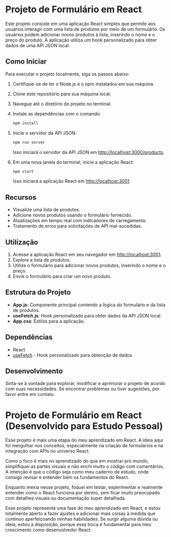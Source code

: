 # Projeto de Formulário em React

Este projeto consiste em uma aplicação React simples que permite aos usuários interagir com uma lista de produtos por meio de um formulário. Os usuários podem adicionar novos produtos à lista, inserindo o nome e o preço do produto. A aplicação utiliza um hook personalizado para obter dados de uma API JSON local.

## Como Iniciar

Para executar o projeto localmente, siga os passos abaixo:

1. Certifique-se de ter o Node.js e o npm instalados em sua máquina.
2. Clone este repositório para sua máquina local.
3. Navegue até o diretório do projeto no terminal.
4. Instale as dependências com o comando:

   ```bash
   npm install
   ```

5. Inicie o servidor da API JSON:

   ```bash
   npm run server
   ```

   Isso iniciará o servidor da API JSON em [http://localhost:3000/products](http://localhost:3000/products).

6. Em uma nova janela do terminal, inicie a aplicação React:

   ```bash
   npm start
   ```

   Isso iniciará a aplicação React em [http://localhost:3001](http://localhost:3001).

## Recursos

- Visualize uma lista de produtos.
- Adicione novos produtos usando o formulário fornecido.
- Atualizações em tempo real com indicadores de carregamento.
- Tratamento de erros para solicitações de API mal-sucedidas.

## Utilização

1. Acesse a aplicação React em seu navegador em [http://localhost:3001](http://localhost:3001).
2. Explore a lista de produtos.
3. Utilize o formulário para adicionar novos produtos, inserindo o nome e o preço.
4. Envie o formulário para criar um novo produto.

## Estrutura do Projeto

- **App.js**: Componente principal contendo a lógica do formulário e da lista de produtos.
- **useFetch.js**: Hook personalizado para obter dados da API JSON local.
- **App.css**: Estilos para a aplicação.

## Dependências

- React
- [useFetch](./src/hook/useFetch.js) - Hook personalizado para obtenção de dados

## Desenvolvimento

Sinta-se à vontade para explorar, modificar e aprimorar o projeto de acordo com suas necessidades. Se encontrar problemas ou tiver sugestões, por favor entre em contato.

# Projeto de Formulário em React (Desenvolvido para Estudo Pessoal)

Esse projeto é mais uma etapa do meu aprendizado em React. A ideia aqui foi mergulhar nos conceitos, especialmente na criação de formulários e na integração com APIs no universo React.

Como o foco é mais no aprendizado do que em mostrar pro mundo, simplifiquei as partes visuais e não enchi muito o código com comentários. A intenção é que o código seja como meu caderno de estudo, onde consigo revisar e entender bem os fundamentos do React.

Enquanto mexia nesse projeto, foquei em testar, experimentar e realmente entender como o React funciona por dentro, sem ficar muito preocupado com detalhes visuais ou documentação super detalhada.

Esse projeto representa uma fase do meu aprendizado em React, e estou totalmente aberto a fazer ajustes e adicionar mais coisas à medida que continuo aperfeiçoando minhas habilidades. Se surgir alguma dúvida ou ideia, estou à disposição, porque essa troca é fundamental para meu crescimento como desenvolvedor React.
